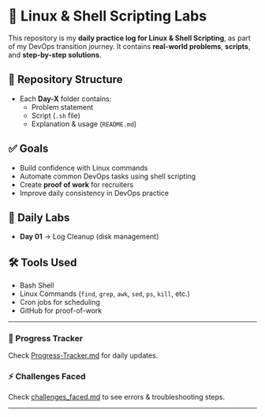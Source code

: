 # 🐧 Linux & Shell Scripting Labs

This repository is my **daily practice log for Linux & Shell Scripting**, as part of my DevOps transition journey. 
It contains **real-world problems**, **scripts**, and **step-by-step solutions**. 

## 📂 Repository Structure
- Each **Day-X** folder contains:
  - Problem statement
  - Script (`.sh` file)
  - Explanation & usage (`README.md`)

## ✅ Goals
- Build confidence with Linux commands
- Automate common DevOps tasks using shell scripting
- Create **proof of work** for recruiters
- Improve daily consistency in DevOps practice

## 📆 Daily Labs
- **Day 01** → Log Cleanup (disk management)

## 🛠 Tools Used
- Bash Shell
- Linux Commands (`find`, `grep`, `awk`, `sed`, `ps`, `kill`, etc.)
- Cron jobs for scheduling
- GitHub for proof-of-work

---

### 🔖 Progress Tracker
Check [Progress-Tracker.md](./Progress-Tracker.md) for daily updates.

### ⚡ Challenges Faced
Check [challenges_faced.md](./challenges_faced.md) to see errors & troubleshooting steps.

---
